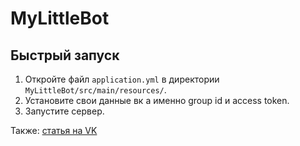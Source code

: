 # MyLittleBot

## Быстрый запуск

1. Откройте файл `application.yml` в директории `MyLittleBot/src/main/resources/`.
2. Установите свои данные вк а именно group id и access token.
3. Запустите сервер.

Также: [статья на VK](https://dev.vk.com/ru/api/bots-long-poll/getting-started?ref=old_portal)
